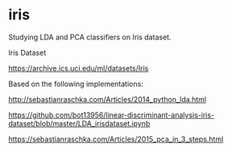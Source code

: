 # iris
Studying LDA and PCA classifiers on Iris dataset.

Iris Dataset

https://archive.ics.uci.edu/ml/datasets/Iris

Based on the following implementations:

http://sebastianraschka.com/Articles/2014_python_lda.html

https://github.com/bot13956/linear-discriminant-analysis-iris-dataset/blob/master/LDA_irisdataset.ipynb

https://sebastianraschka.com/Articles/2015_pca_in_3_steps.html
